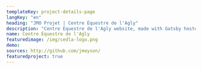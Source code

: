 ```yaml
---
templateKey: project-details-page
langKey: "en"
heading: "JMO Projet | Centre Équestre de l'Agly"
description: "Centre Équestre de l'Agly website, made with Gatsby hosted on Netlify."
name: Centre Équestre de l'Agly
featuredimage: /img/cedla-logo.png
demo:
sources: http://github.com/jmoyson/
featuredproject: true
---
```

